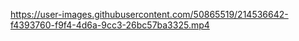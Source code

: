 

https://user-images.githubusercontent.com/50865519/214536642-f4393760-f9f4-4d6a-9cc3-26bc57ba3325.mp4

